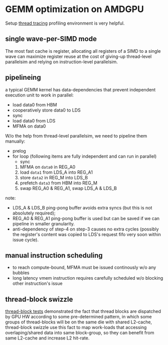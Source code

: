 # GEMM optimization on AMDGPU

Setup [thread tracing](https://rocm.docs.amd.com/projects/rocprofiler-sdk/en/amd-mainline/how-to/using-thread-trace.html) profiling environment is very helpful.

## single wave-per-SIMD mode
The most fast cache is register, allocating all registers of a SIMD to a single wave can maximize register reuse at the cost of giving-up thread-level parallelsim and relying on instruction-level parallelsim.

## pipelineing
a typical GEMM kernel has data-dependencies that prevent independent execution unit to work in parallel:
 - load data0 from HBM
 - cooperatively store data0 to LDS
 - sync
 - load data0 from LDS
 - MFMA on data0

W/o the help from thread-level parallelsim, we need to pipeline them manually:
 - prelog
 - for loop (following items are fully independent and can run in parallel)
   - sync
   1. MFMA on `data0` in REG_A0
   2. load `data1` from LDS_A into REG_A1
   3. store `data2` in REG_M into LDS_B
   4. prefetch `data3` from HBM into REG_M
   5. swap REG_A0 & REG_A1, swap LDS_A & LDS_B

note:

 - LDS_A & LDS_B ping-pong buffer avoids extra syncs (but this is not absolutely required); 
 - REG_A0 & REG_A1 ping-pong buffer is used but can be saved if we can pipeline in smaller granularity.
 - anti-dependency of step-4 on step-3 causes no extra cycles (possibly the register's content was copied to LDS's request fifo very soon within issue cycle).

## manual instruction scheduling

 - to reach compute-bound, MFMA must be issued continously w/o any bubbles
 - long latency vmem instruction requires carefully scheduled w/o blocking other instruction's issue


## thread-block swizzle
[thread-block tests](../threadblock-scheduling/test.py) demonstrated the fact that thread blocks are dispatched by GPU HW according to some pre-determined pattern, in which some groups of thread-blocks will be on the same die with shared L2-cache, thread-block swizzle use this fact to map work-loads that accessing overlaping/shared data into same block-group, so they can benefit from same L2-cache and increase L2 hit-rate.